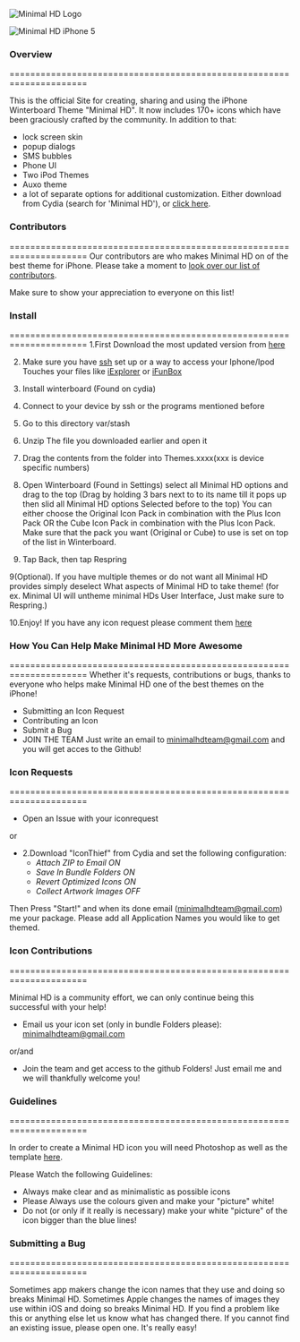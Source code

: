 ![Minimal HD Logo](https://dl.dropbox.com/u/9977846/Minimal%20HD%20Screenshots/Logo.png)

![Minimal HD iPhone 5](https://dl.dropbox.com/u/9977846/Minimal%20HD%20Screenshots/background.jpg)

<script type="text/javascript" src="http://modmyi.com/cstats/index.php?package=com.modmyi.minimalhd&output=text"></script>

### Overview
=====================================================================


This is the official Site for creating, sharing and using the iPhone Winterboard Theme "Minimal HD".
It now includes 170+ icons which have been graciously crafted by the community. In addition to that: 
* lock screen skin
* popup dialogs
* SMS bubbles 
* Phone UI
* Two iPod Themes
* Auxo theme
* a lot of separate options for additional customization.
Either download from Cydia (search for 'Minimal HD'), or [click
here](https://github.com/gruhu13/Minimal-HD/tarball/master).


### Contributors
=====================================================================
Our contributors are who makes Minimal HD on of the best theme for iPhone. Please take a moment to [look over our list of contributors](https://github.com/gruhu13/Minimal-HD/contributors).

Make sure to show your appreciation to everyone on this list!

### Install 
=====================================================================
1.First Download the most updated version from [here](https://github.com/gruhu13/Minimal-HD/tarball/master)

2. Make sure you have [ssh](http://cydia.saurik.com/openssh.html) set up or a way to access your Iphone/Ipod Touches your files like [iExplorer](http://www.macroplant.com/iexplorer/index-c.php?utm_expid=15979170-15&utm_referrer=https%3A%2F%2Fwww.google.com%2F) or [iFunBox](http://www.i-funbox.com/)

3. Install winterboard (Found on cydia)

5. Connect to your device by ssh or the programs mentioned before

4. Go to this directory
var/stash

5. Unzip The file you downloaded earlier and open it

6. Drag the contents from the folder into Themes.xxxx(xxx is device specific numbers)

7. Open Winterboard (Found in Settings) select all Minimal HD options and drag to the top (Drag by holding 3 bars next to to its name till it pops up then slid all Minimal HD options Selected before to the top)
   You can either choose the Original Icon Pack in combination with the Plus Icon Pack OR the Cube Icon Pack in combination with the Plus Icon Pack. Make sure that the pack you want (Original or Cube) to use is set on top of the list in Winterboard.
8. Tap Back, then tap Respring

9(Optional). If you have multiple themes or do not want all Minimal HD provides simply deselect What aspects of Minimal HD to take theme! (for ex. Minimal UI will untheme minimal HDs User Interface, Just make sure to Respring.)

10.Enjoy! If you have any icon request please comment them [here](https://github.com/gruhu13/Minimal-HD/issues/1)

### How You Can Help Make Minimal HD More Awesome
=====================================================================
Whether it's requests, contributions or bugs, thanks to everyone who helps make Minimal HD one of the best themes on the iPhone!

  * Submitting an Icon Request
  * Contributing an Icon
  * Submit a Bug
  * JOIN THE TEAM Just write an email to minimalhdteam@gmail.com and you will get acces to the Github!

### Icon Requests
=====================================================================

* Open an Issue with your iconrequest

or


* 2.Download "IconThief" from Cydia and set the following configuration:
  * _Attach ZIP to Email ON_
  * _Save In Bundle Folders ON_
  * _Revert Optimized Icons ON_
  * _Collect Artwork Images OFF_

Then Press "Start!" and when its done email (minimalhdteam@gmail.com) me your package. Please add all Application Names you would like to get themed.

### Icon Contributions
=====================================================================

Minimal HD is a community effort, we can only continue being this successful with your help!
* Email us your icon set (only in bundle Folders please): minimalhdteam@gmail.com

or/and


* Join the team and get access to the github Folders! Just email me and we will thankfully welcome you!


### Guidelines
=====================================================================

In order to create a Minimal HD icon you will need Photoshop as well as the template
[here](https://github.com/gruhu13/Minimal-HD/blob/master/Templates/IconTemplate.psd).

Please Watch the following Guidelines: 
  * Always make clear and as minimalistic as possible icons
  * Please Always use the colours given and make your "picture" white!
  * Do not (or only if it really is necessary) make your white "picture" of the icon bigger than the blue lines!


### Submitting a Bug
=====================================================================

Sometimes app makers change the icon names that they use and doing so breaks Minimal HD. Sometimes Apple changes the names of images they use within iOS and doing so breaks Minimal HD. If you find a problem like this or anything else let us know what has changed there. If you cannot find an existing issue, please open one. It's really easy!
